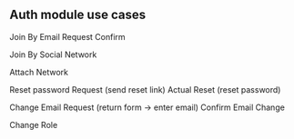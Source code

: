 ## Auth module use cases

Join By Email
    Request
    Confirm

Join By Social Network

Attach Network

Reset password
    Request (send reset link)
    Actual Reset (reset password)

Change Email
    Request (return form -> enter email)
    Confirm Email Change

Change Role